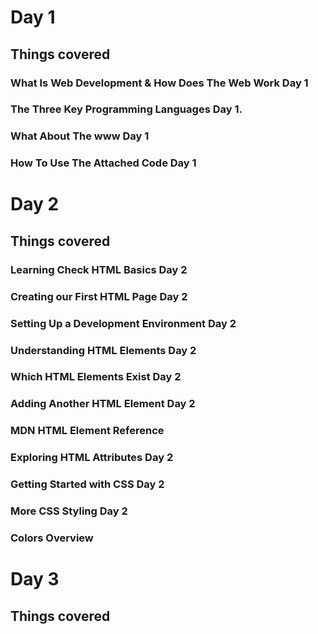 # Day 1
## Things covered
### What Is Web Development & How Does The Web Work Day 1
### The Three Key Programming Languages Day 1.
### What About The www Day 1
### How To Use The Attached Code Day 1
## 
# Day 2
## Things covered
###  Learning Check HTML Basics Day 2
### Creating our First HTML Page Day 2
### Setting Up a Development Environment Day 2
### Understanding HTML Elements Day 2
###  Which HTML Elements Exist Day 2
### Adding Another HTML Element Day 2
### MDN HTML Element Reference
### Exploring HTML Attributes Day 2
### Getting Started with CSS Day 2
### More CSS Styling Day 2
### Colors Overview
## 
# Day 3
## Things covered
### 
### 
### 
### 


### 
### 
### 
### 
### 
### 
### 
### 
### 
### 
### 
### 